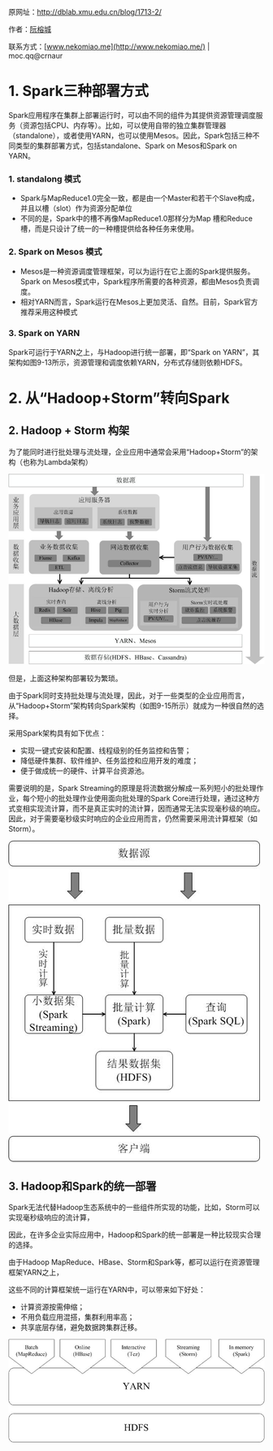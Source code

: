 原网址：http://dblab.xmu.edu.cn/blog/1713-2/

作者：[阮榕城](http://dblab.xmu.edu.cn/blog/author/ruanrongcheng/)

联系方式：[www.nekomiao.me](http://www.nekomiao.me/) | moc.qq@crnaur

# 1. Spark三种部署方式

Spark应用程序在集群上部署运行时，可以由不同的组件为其提供资源管理调度服务（资源包括CPU、内存等）。比如，可以使用自带的独立集群管理器（standalone），或者使用YARN，也可以使用Mesos。因此，Spark包括三种不同类型的集群部署方式，包括standalone、Spark on Mesos和Spark on YARN。

### 1. standalong 模式

* Spark与MapReduce1.0完全一致，都是由一个Master和若干个Slave构成，并且以槽（slot）作为资源分配单位
* 不同的是，Spark中的槽不再像MapReduce1.0那样分为Map 槽和Reduce槽，而是只设计了统一的一种槽提供给各种任务来使用。

### 2. Spark on Mesos 模式

* Mesos是一种资源调度管理框架，可以为运行在它上面的Spark提供服务。Spark on Mesos模式中，Spark程序所需要的各种资源，都由Mesos负责调度。
* 相对YARN而言，Spark运行在Mesos上更加灵活、自然。目前，Spark官方推荐采用这种模式

### 3. Spark on YARN 

Spark可运行于YARN之上，与Hadoop进行统一部署，即“Spark on YARN”，其架构如图9-13所示，资源管理和调度依赖YARN，分布式存储则依赖HDFS。



# 2. 从“Hadoop+Storm”转向Spark

## 2. Hadoop + Storm 构架

为了能同时进行批处理与流处理，企业应用中通常会采用“Hadoop+Storm”的架构（也称为Lambda架构）

![图9-14-采用HadoopStorm部署方式的一个案例](img/图9-14-采用HadoopStorm部署方式的一个案例.jpg)

但是，上面这种架构部署较为繁琐。

由于Spark同时支持批处理与流处理，因此，对于一些类型的企业应用而言，从“Hadoop+Storm”架构转向Spark架构（如图9-15所示）就成为一种很自然的选择。

采用Spark架构具有如下优点： 

* 实现一键式安装和配置、线程级别的任务监控和告警； 
* 降低硬件集群、软件维护、任务监控和应用开发的难度； 
* 便于做成统一的硬件、计算平台资源池。

需要说明的是，Spark Streaming的原理是将流数据分解成一系列短小的批处理作业，每个短小的批处理作业使用面向批处理的Spark Core进行处理，通过这种方式变相实现流计算，而不是真正实时的流计算，因而通常无法实现毫秒级的响应。因此，对于需要毫秒级实时响应的企业应用而言，仍然需要采用流计算框架（如Storm）。

 ![图9-15-用Spark架构满足批处理和流处理需求](img/图9-15-用Spark架构满足批处理和流处理需求.jpg)

## 3. Hadoop和Spark的统一部署

Spark无法代替Hadoop生态系统中的一些组件所实现的功能，比如，Storm可以实现毫秒级响应的流计算，

因此，在许多企业实际应用中，Hadoop和Spark的统一部署是一种比较现实合理的选择。 

由于Hadoop MapReduce、HBase、Storm和Spark等，都可以运行在资源管理框架YARN之上，

这些不同的计算框架统一运行在YARN中，可以带来如下好处： 

* 计算资源按需伸缩； 
* 不用负载应用混搭，集群利用率高； 
* 共享底层存储，避免数据跨集群迁移。

![图9-16-Hadoop和Spark的统一部署](img/图9-16-Hadoop和Spark的统一部署.jpg)

